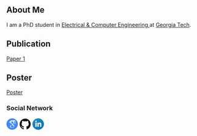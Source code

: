## About Me

I am a PhD student in <a href="https://www.ece.gatech.edu/" target="_blank">Electrical & Computer Engineering </a> at <a href="https://www.gatech.edu/" target="_blank"> Georgia Tech</a>.

## Publication

 <a href="/docs/papers/icassp-2020.pdf" target="_blank">Paper 1</a> 
 
## Poster

<a href="/docs/papers/Namrata_poster.pdf" target="_blank">Poster</a> 

### Social Network
<p float="left">
<a href="https://scholar.google.com/citations?user=WPOYaFAAAAAJ&hl=en" target="_blank"><img src="/images/google-scholar-logo.png" height="30" width="30" /></a>
<a href="https://github.com/nnadagouda95" target="_blank"><img src="/images/GitHub-logo-crop.png" height="30" width="30" /></a>
<a href="https://www.linkedin.com/in/namratanadagouda/" target="_blank"><img src="/images/linkedin-logo-2.png" height="30" width="30" /></a>
</p>
